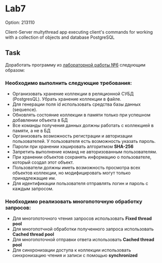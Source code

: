 # Lab7 # 

Option: 213110

Client-Server multythread app executing client's commands for working with a collection of objects and database PostgreSQL

## Task ## 

Доработать программу из [лабораторной работы №6](https://github.com/dokerplp/java_programming/tree/master/Лаба%206) следующим образом: 

### Необходимо выполнить следующие требования: ### 

* Организовать хранение коллекции в реляционной СУБД (PostgresQL). Убрать хранение коллекции в файле.
* Для генерации поля id использовать средства базы данных (sequence).
* Обновлять состояние коллекции в памяти только при успешном добавлении объекта в БД
* Все команды получения данных должны работать с коллекцией в памяти, а не в БД
* Организовать возможность регистрации и авторизации пользователей. У пользователя есть возможность указать пароль.
* Пароли при хранении хэшировать алгоритмом **SHA-256**
* Запретить выполнение команд не авторизованным пользователям.
* При хранении объектов сохранять информацию о пользователе, который создал этот объект.
* Пользователи должны иметь возможность просмотра всех объектов коллекции, но модифицировать могут только принадлежащие им.
* Для идентификации пользователя отправлять логин и пароль с каждым запросом.

### Необходимо реализовать многопоточную обработку запросов: ###

* Для многопоточного чтения запросов использовать **Fixed thread pool**
* Для многопотчной обработки полученного запроса использовать **Cached thread pool**
* Для многопоточной отправки ответа использовать **Cached thread pool**
* Для синхронизации доступа к коллекции использовать синхронизацию чтения и записи с помощью **synchronized**
